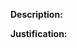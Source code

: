 <!--
YOUR PULL REQUEST MAY BE CLOSED IF YOU DO NOT FOLLOW THIS TEMPLATE

Consider searching for similar pull requests before submitting yours.
-->

**Description:** <!-- A description of the changes made in this pull request. -->

**Justification:** <!-- Justify the changes you are making. If applicable, reference issues fixed by your changes. -->